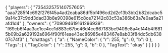 {
  "players": {
    "735432575140757605": "aaa7285f4c692f276f45a4ad2eaba86df5bf496cd2d2e13b3bb2b82dcabc59a14c37c9dd3dad33b8e90398e615c8ce72142c83c53a386b63a7e0aa5a21afd1d4"
  },
  "owners": {
    "709094619161296939": "f69cb6f4aa3ac1cc4cc1d883c67bc46d4ce867183be9408e8a4df44b4f6815b09b2a629192a6964f90f61eae43ec86985e483467e8ab03f84dc5db63807c74f3"
  },
  "chattags": {
    "a": {
      "NameColor": {
        "r": 255,
        "g": 0,
        "b": 0
      },
      "Tags": [
        {
          "TagColor": {
            "r": 255,
            "g": 0,
            "b": 0
          },
          "TagText": "okay"
        }
      ]
    }
  }
}
